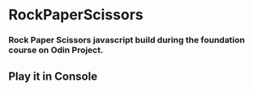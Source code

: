 # RockPaperScissors

### Rock Paper Scissors javascript build during the foundation course on Odin Project.
## Play it in Console

